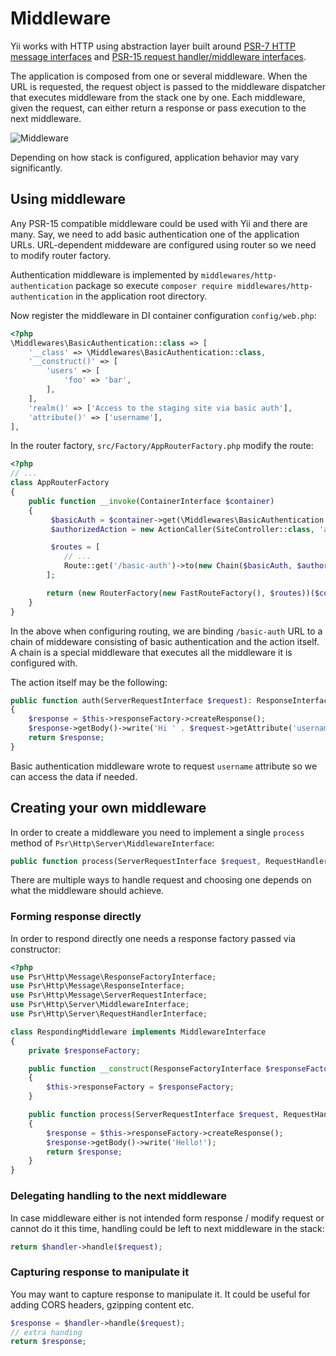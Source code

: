 # Middleware

Yii works with HTTP using abstraction layer built around [PSR-7 HTTP message interfaces](https://www.php-fig.org/psr/psr-7/)
and [PSR-15 request handler/middleware interfaces](https://www.php-fig.org/psr/psr-15/).

The application is composed from one or several middleware. When the URL is requested, the request object is passed to
the middleware dispatcher that executes middleware from the stack one by one. Each middleware, given the request, can
either return a response or pass execution to the next middleware. 

![Middleware](img/middleware.svg)

Depending on how stack is configured, application behavior may vary significantly.

## Using middleware

Any PSR-15 compatible middleware could be used with Yii and there are many. Say, we need to add basic authentication
one of the application URLs. URL-dependent middeware are configured using router so we need to modify router factory. 

Authentication middleware is implemented by `middlewares/http-authentication` package so execute
`composer require middlewares/http-authentication` in the application root directory.

Now register the middleware in DI container configuration `config/web.php`:

```php
<?php
\Middlewares\BasicAuthentication::class => [
    '__class' => \Middlewares\BasicAuthentication::class,
    '__construct()' => [
        'users' => [
            'foo' => 'bar',
        ],
    ],
    'realm()' => ['Access to the staging site via basic auth'],
    'attribute()' => ['username'],
],
```

In the router factory, `src/Factory/AppRouterFactory.php` modify the route:

```php
<?php
// ...
class AppRouterFactory
{
    public function __invoke(ContainerInterface $container)
    {
         $basicAuth = $container->get(\Middlewares\BasicAuthentication::class);
         $authorizedAction = new ActionCaller(SiteController::class, 'auth', $container);

         $routes = [
            // ...
            Route::get('/basic-auth')->to(new Chain($basicAuth, $authorizedAction)),
        ];

        return (new RouterFactory(new FastRouteFactory(), $routes))($container);
    }
}
```

In the above when configuring routing, we are binding `/basic-auth` URL to a chain of middeware consisting of basic
authentication and the action itself. A chain is a special middleware that executes all the middleware it is configured
with.

The action itself may be the following:

```php
public function auth(ServerRequestInterface $request): ResponseInterface
{
    $response = $this->responseFactory->createResponse();
    $response->getBody()->write('Hi ' . $request->getAttribute('username'));
    return $response;
}
```

Basic authentication middleware wrote to request `username` attribute so we can access the data if needed.

## Creating your own middleware

In order to create a middleware you need to implement a single `process` method of `Psr\Http\Server\MiddlewareInterface`:

```php
public function process(ServerRequestInterface $request, RequestHandlerInterface $handler): ResponseInterface;
```

There are multiple ways to handle request and choosing one depends on what the middleware should achieve.

### Forming response directly

In order to respond directly one needs a response factory passed via constructor:

```php
<?php
use Psr\Http\Message\ResponseFactoryInterface;
use Psr\Http\Message\ResponseInterface;
use Psr\Http\Message\ServerRequestInterface;
use Psr\Http\Server\MiddlewareInterface;
use Psr\Http\Server\RequestHandlerInterface;

class RespondingMiddleware implements MiddlewareInterface
{
    private $responseFactory;

    public function __construct(ResponseFactoryInterface $responseFactory)
    {
        $this->responseFactory = $responseFactory;
    }

    public function process(ServerRequestInterface $request, RequestHandlerInterface $handler): ResponseInterface
    {
        $response = $this->responseFactory->createResponse();
        $response->getBody()->write('Hello!');
        return $response;
    }
}
```

### Delegating handling to the next middleware

In case middleware either is not intended form response / modify request or cannot do it this time, handling could be
left to next middleware in the stack:  

```php
return $handler->handle($request);
```

### Capturing response to manipulate it

You may want to capture response to manipulate it. It could be useful for adding CORS headers, gzipping content etc.

```php
$response = $handler->handle($request);
// extra handing
return $response;
```

